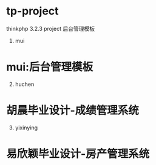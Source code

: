 # tp-project
thinkphp 3.2.3 project 后台管理模板

1. mui
  # mui:后台管理模板 
2. huchen
  # 胡晨毕业设计-成绩管理系统
3. yixinying
  # 易欣颖毕业设计-房产管理系统
